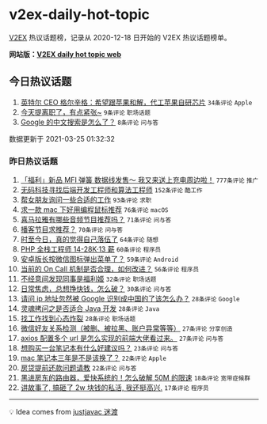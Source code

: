# v2ex-daily-hot-topic

[V2EX](https://www.v2ex.com/) 热议话题榜，记录从 2020-12-18 日开始的 V2EX 热议话题榜单。

**网站版：[V2EX daily hot topic web](https://boojack.github.io/v2ex-daily-hot-topic-web/)**

## 今日热议话题

<!-- TODAY BEGIN -->

1. [英特尔 CEO 格尔辛格：希望跟苹果和解，代工苹果自研芯片](https://www.v2ex.com/t/764844) `34条评论` `Apple`
1. [今天提离职了，有点紧张~](https://www.v2ex.com/t/764849) `9条评论` `职场话题`
1. [Google 的中文搜索是怎么了？](https://www.v2ex.com/t/764850) `8条评论` `问与答`

数据更新于 2021-03-25 01:32:32

<!-- TODAY END -->

### 昨日热议话题

<!-- YESTERDAY BEGIN -->

1. [「福利」新品 MFI 弹簧 数据线发售～ 我又来送上充电周边啦！](https://www.v2ex.com/t/764624) `777条评论` `推广`
1. [无码科技寻找后端开发工程师和算法工程师](https://www.v2ex.com/t/764662) `152条评论` `酷工作`
1. [帮女朋友询问一些合适的工作](https://www.v2ex.com/t/764478) `93条评论` `求职`
1. [求一款 mac 下好用编程鼠标推荐](https://www.v2ex.com/t/764509) `76条评论` `macOS`
1. [喜马拉雅有哪些音频节目推荐吗？](https://www.v2ex.com/t/764483) `71条评论` `问与答`
1. [播客节目求推荐？](https://www.v2ex.com/t/764522) `70条评论` `问与答`
1. [时至今日，真的觉得自己落伍了](https://www.v2ex.com/t/764683) `64条评论` `随想`
1. [PHP 全栈工程师 14-28K·13 薪](https://www.v2ex.com/t/764601) `60条评论` `程序员`
1. [安卓版长按微信图标弹出菜单了？](https://www.v2ex.com/t/764504) `59条评论` `Android`
1. [当前的 On Call 机制是否合理，如何改进？](https://www.v2ex.com/t/764466) `56条评论` `程序员`
1. [不经意间发现同事是福利姬](https://www.v2ex.com/t/764724) `32条评论` `职场话题`
1. [日常焦虑，总想挣快钱，怎么破？](https://www.v2ex.com/t/764652) `30条评论` `问与答`
1. [请问 ip 地址忽然被 Google 识别成中国的了该怎么办？](https://www.v2ex.com/t/764820) `28条评论` `Google`
1. [灵魂拷问之是否适合 Java 开发](https://www.v2ex.com/t/764794) `28条评论` `Java`
1. [找工作找到心态炸裂](https://www.v2ex.com/t/764726) `28条评论` `职场话题`
1. [微信好友关系检测（被删、被拉黑、账户异常等等）](https://www.v2ex.com/t/764563) `27条评论` `分享创造`
1. [axios 配置多个 url 是怎么实现的前端大佬看过来。](https://www.v2ex.com/t/764524) `27条评论` `问与答`
1. [想购买一台笔记本有什么好建议吗？](https://www.v2ex.com/t/764465) `23条评论` `问与答`
1. [mac 笔记本三年是不是该换了？](https://www.v2ex.com/t/764696) `22条评论` `Apple`
1. [房贷提前还款问题请教](https://www.v2ex.com/t/764658) `22条评论` `问与答`
1. [黑进房东的路由器，爱快系统的！怎么破解 50M 的限速](https://www.v2ex.com/t/764795) `18条评论` `宽带症候群`
1. [讲故事了, 搞砸了 2w 块钱的私活, 我还挺高兴.](https://www.v2ex.com/t/764686) `17条评论` `程序员`

<!-- YESTERDAY END -->

---

💡 Idea comes from [justjavac 迷渡](https://github.com/justjavac/)
